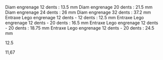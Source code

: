 Diam engrenage 12 dents : 13.5 mm
Diam engrenage 20 dents : 21.5 mm
Diam engrenage 24 dents : 26 mm
Diam engrenage 32 dents : 37.2 mm
Entraxe Lego engrenage 12 dents - 12 dents : 12.5 mm
Entraxe Lego engrenage 12 dents - 20 dents : 16.5 mm
Entraxe Lego engrenage 12 dents - 20 dents : 18.75 mm
Entraxe Lego engrenage 12 dents - 20 dents : 24.5 mm


12.5

11,67

